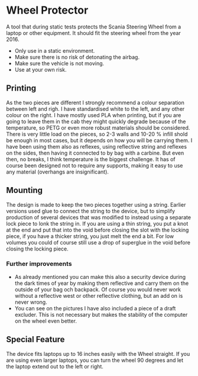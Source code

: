# Wheel Protector
A tool that during static tests protects the Scania Steering Wheel from a laptop or other equipment. It should fit the steering wheel from the year 2016.

* Only use in a static environment.
* Make sure there is no risk of detonating the airbag.
* Make sure the vehicle is not moving.
* Use at your own risk.

## Printing
As the two pieces are different I strongly recommend a colour separation between left and righ. I have standardised white to the left, and any other colour on the right.
I have mostly used PLA when printing, but if you are going to leave them in the cab they might quickly degrade because of the temperature, so PETG or even more robust materials should be considered.
There is very little load on the pieces, so 2-3 walls and 10-20 % infill shold be enough in most cases, but it depends on how you will be carrying them. I have been using them also as reflexes, 
using reflective string and reflexes on the sides, then having it connected to by bag with a carbine. But even then, no breaks, I think temperature is the biggest challenge.
It has of course been designed not to require any supports, making it easy to use any material (overhangs are insignificant).

## Mounting
The design is made to keep the two pieces together using a string. Earlier versions used glue to connect the string to the device, but to simplify production of several devices that was modified to instead using a separate lock piece
to lonk the string in. If you are using a thin string, you put a knot at the end and put that into the void before closing the slot with the locking piece, if you have a thicker string, you just melt the end a bit.
For low volumes you could of course still use a drop of superglue in the void before closing the locking piece.

### Further improvements
* As already mentioned you can make this also a security device during the dark times of year by making them reflective and carry them on the outside of your bag och backpack. Of course you would never work without a reflective west or other reflective clothing, but an add on is never wrong.
* You can see on the pictures I have also included a piece of a draft excluder. This is not necessary but makes the stability of the computer on the wheel even better.

## Special Feature
The device fits laptops up to 16 inches easily with the Wheel straight. If you are using even larger laptops, you can turn the wheel 90 degrees and let the laptop extend out to the left or right.
